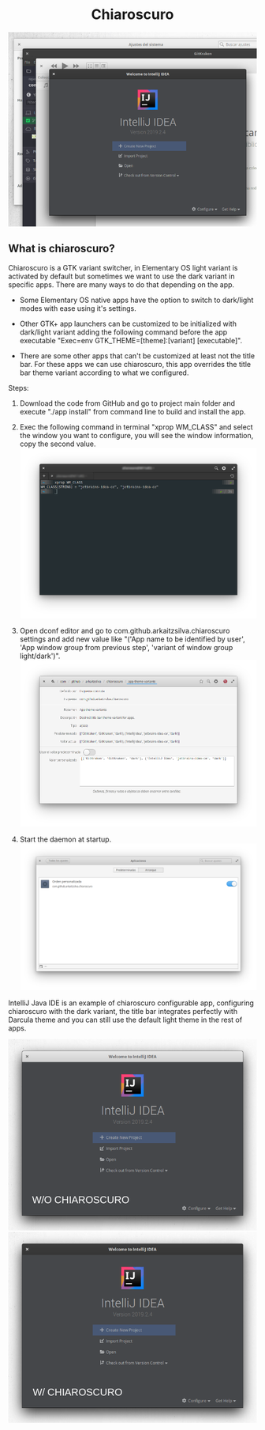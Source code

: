 <h1 align="center">Chiaroscuro</h1>

![Chiaroscuro Screenshot](https://github.com/arkaitzsilva/chiaroscuro/blob/master/data/images/overlapping_windows.png)

## What is chiaroscuro?

Chiaroscuro is a GTK variant switcher, in Elementary OS light variant is activated by default but sometimes we want to use the dark variant in specific apps. There are many ways to do that depending on the app.

- Some Elementary OS native apps have the option to switch to dark/light modes with ease using it's settings.

- Other GTK+ app launchers can be customized to be initialized with dark/light variant adding the following command before the app executable "Exec=env GTK_THEME=[theme]:[variant] [executable]".

- There are some other apps that can't be customized at least not the title bar. For these apps we can use chiaroscuro, this app overrides the title bar theme variant according to what we configured.

Steps:

1) Download the code from GitHub and go to project main folder and execute "./app install" from command line to build and install the app.

2) Exec the following command in terminal "xprop WM_CLASS" and select the window you want to configure, you will see the window information, copy the second value.
![Settings Screenshot 1](https://github.com/arkaitzsilva/chiaroscuro/blob/master/data/images/step_1.png)
3) Open dconf editor and go to com.github.arkaitzsilva.chiaroscuro settings and add new value like "('App name to be identified by user', 'App window group from previous step', 'variant of window group light/dark')".
![Settings Screenshot 2](https://github.com/arkaitzsilva/chiaroscuro/blob/master/data/images/step_2.png)
4) Start the daemon at startup.
![Settings Screenshot 3](https://github.com/arkaitzsilva/chiaroscuro/blob/master/data/images/step_3.png)

IntelliJ Java IDE is an example of chiaroscuro configurable app, configuring chiaroscuro with the dark variant, the title bar integrates perfectly with Darcula theme and you can still use the default light theme in the rest of apps.

![Settings Screenshot 3](https://github.com/arkaitzsilva/chiaroscuro/blob/master/data/images/light.png)
![Settings Screenshot 3](https://github.com/arkaitzsilva/chiaroscuro/blob/master/data/images/dark.png)
